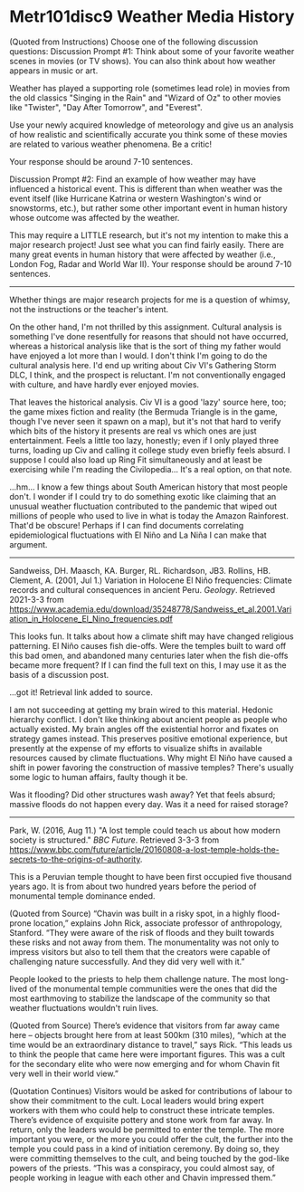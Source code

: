 # Metr101disc9 Weather Media History

(Quoted from Instructions)
Choose one of the following discussion questions: 
Discussion Prompt #1: Think about some of your favorite weather scenes in movies (or TV shows). You can also think about how weather appears in music or art. 

Weather has played a supporting role (sometimes lead role) in movies from the old classics "Singing in the Rain" and "Wizard of Oz" to other movies like "Twister", "Day After Tomorrow", and "Everest". 

Use your newly acquired knowledge of meteorology and give us an analysis of how realistic and scientifically accurate you think some of these movies are related to various weather phenomena. Be a critic! 

Your response should be around 7-10 sentences. 
 

Discussion Prompt #2:  Find an example of how weather may have influenced a historical event. This is different than when weather was the event itself (like Hurricane Katrina or western Washington's wind or snowstorms, etc.), but rather some other important event in human history whose outcome was affected by the weather.

This may require a LITTLE research, but it's not my intention to make this a major research project! Just see what you can find fairly easily. There are many great events in human history that were affected by weather (i.e., London Fog, Radar and World War II). Your response should be around 7-10 sentences. 

---
Whether things are major research projects for me is a question of whimsy, not the instructions or the teacher's intent.

On the other hand, I'm not thrilled by this assignment.  Cultural analysis is something I've done resentfully for reasons that should not have occurred, whereas a historical analysis like that is the sort of thing my father would have enjoyed a lot more than I would.  I don't think I'm going to do the cultural analysis here.  I'd end up writing about Civ VI's Gathering Storm DLC, I think, and the prospect is reluctant.  I'm not conventionally engaged with culture, and have hardly ever enjoyed movies.

That leaves the historical analysis.  Civ VI is a good 'lazy' source here, too; the game mixes fiction and reality (the Bermuda Triangle is in the game, though I've never seen it spawn on a map), but it's not that hard to verify which bits of the history it presents are real vs which ones are just entertainment.  Feels a little too lazy, honestly; even if I only played three turns, loading up Civ and calling it college study even briefly feels absurd.  I suppose I could also load up Ring Fit simultaneously and at least be exercising while I'm reading the Civilopedia...  It's a real option, on that note.

...hm...  I know a few things about South American history that most people don't.  I wonder if I could try to do something exotic like claiming that an unusual weather fluctuation contributed to the pandemic that wiped out millions of people who used to live in what is today the Amazon Rainforest.  That'd be obscure!  Perhaps if I can find documents correlating epidemiological fluctuations with El Niño and La Niña I can make that argument.

---
Sandweiss, DH.  Maasch, KA.  Burger, RL.  Richardson, JB3.  Rollins, HB.  Clement, A.  (2001, Jul 1.)  Variation in Holocene El Niño frequencies: Climate records and cultural consequences in ancient Peru.  *Geology*.  Retrieved 2021-3-3 from https://www.academia.edu/download/35248778/Sandweiss_et_al.2001.Variation_in_Holocene_El_Nino_frequencies.pdf

This looks fun.  It talks about how a climate shift may have changed religious patterning.  El Niño causes fish die-offs.  Were the temples built to ward off this bad omen, and abandoned many centuries later when the fish die-offs became more frequent?  If I can find the full text on this, I may use it as the basis of a discussion post.

...got it!  Retrieval link added to source.

I am not succeeding at getting my brain wired to this material.  Hedonic hierarchy conflict.  I don't like thinking about ancient people as people who actually existed.  My brain angles off the existential horror and fixates on strategy games instead.  This preserves positive emotional experience, but presently at the expense of my efforts to visualize shifts in available resources caused by climate fluctuations.  Why might El Niño have caused a shift in power favoring the construction of massive temples?  There's usually some logic to human affairs, faulty though it be.

Was it flooding?  Did other structures wash away?  Yet that feels absurd; massive floods do not happen every day.  Was it a need for raised storage?

---
Park, W.  (2016, Aug 11.)  "A lost temple could teach us about how modern society is structured."  *BBC Future*.  Retrieved 3-3-3 from https://www.bbc.com/future/article/20160808-a-lost-temple-holds-the-secrets-to-the-origins-of-authority.

This is a Peruvian temple thought to have been first occupied five thousand years ago.  It is from about two hundred years before the period of monumental temple dominance ended.

(Quoted from Source)
“Chavin was built in a risky spot, in a highly flood-prone location,” explains John Rick, associate professor of anthropology, Stanford. “They were aware of the risk of floods and they built towards these risks and not away from them. The monumentality was not only to impress visitors but also to tell them that the creators were capable of challenging nature successfully. And they did very well with it.”

People looked to the priests to help them challenge nature.  The most long-lived of the monumental temple communities were the ones that did the most earthmoving to stabilize the landscape of the community so that weather fluctuations wouldn't ruin lives.

(Quoted from Source)
There’s evidence that visitors from far away came here – objects brought here from at least 500km (310 miles), “which at the time would be an extraordinary distance to travel,” says Rick. “This leads us to think the people that came here were important figures. This was a cult for the secondary elite who were now emerging and for whom Chavin fit very well in their world view.”

(Quotation Continues)
Visitors would be asked for contributions of labour to show their commitment to the cult. Local leaders would bring expert workers with them who could help to construct these intricate temples. There’s evidence of exquisite pottery and stone work from far away. In return, only the leaders would be permitted to enter the temple. The more important you were, or the more you could offer the cult, the further into the temple you could pass in a kind of initiation ceremony. By doing so, they were committing themselves to the cult, and being touched by the god-like powers of the priests. “This was a conspiracy, you could almost say, of people working in league with each other and Chavin impressed them.”

